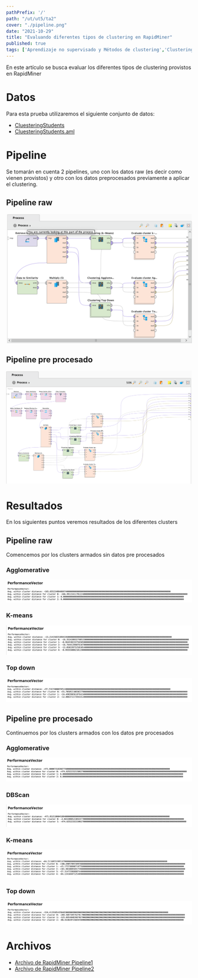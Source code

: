 ```yaml
---
pathPrefix: '/'
path: "/ut/ut5/ta2"
cover: "./pipeline.png"
date: "2021-10-29"
title: "Evaluando diferentes tipos de clustering en RapidMiner"
published: true
tags: ['Aprendizaje no supervisado y Métodos de clustering','Clustering','RapidMiner','K-means','DBScan','Agglomerative','Top Down']
---
```


En este artículo se busca evaluar los diferentes tipos de clustering provistos en RapidMiner

# Datos

Para esta prueba utilizaremos el siguiente conjunto de datos:
- [CluesteringStudents](https://github.com/JuanFKurucz/ia-portfolio/blob/main/content/posts/ut/ut5/ta/ta2/CluesteringStudents?raw=true)
- [CluesteringStudents.aml](https://github.com/JuanFKurucz/ia-portfolio/blob/main/content/posts/ut/ut5/ta/ta2/CluesteringStudents.aml?raw=true)

# Pipeline

Se tomarán en cuenta 2 pipelines, uno con los datos raw (es decir como vienen provistos) y otro con los datos preprocesados previamente a aplicar el clustering.

## Pipeline raw
![pipeline](https://github.com/JuanFKurucz/ia-portfolio/blob/main/content/posts/ut/ut5/ta/ta2/pipeline.png?raw=true)

## Pipeline pre procesado
![pipeline2](https://github.com/JuanFKurucz/ia-portfolio/blob/main/content/posts/ut/ut5/ta/ta2/pipeline2.png?raw=true)

# Resultados

En los siguientes puntos veremos resultados de los diferentes clusters

## Pipeline raw

Comencemos por los clusters armados sin datos pre procesados

### Agglomerative

![agglomerative](https://github.com/JuanFKurucz/ia-portfolio/blob/main/content/posts/ut/ut5/ta/ta2/performance_p1_agglomerative.png?raw=true)

### K-means

![kmeans](https://github.com/JuanFKurucz/ia-portfolio/blob/main/content/posts/ut/ut5/ta/ta2/performance_p1_kmeans.png?raw=true)

### Top down

![topdown](https://github.com/JuanFKurucz/ia-portfolio/blob/main/content/posts/ut/ut5/ta/ta2/performance_p1_topdown.png?raw=true)


## Pipeline pre procesado

Continuemos por los clusters armados con los datos pre procesados

### Agglomerative

![agglomerative](https://github.com/JuanFKurucz/ia-portfolio/blob/main/content/posts/ut/ut5/ta/ta2/performance_p2_agglomerative.png?raw=true)

### DBScan

![dbscan](https://github.com/JuanFKurucz/ia-portfolio/blob/main/content/posts/ut/ut5/ta/ta2/performance_p2_dbscan.png?raw=true)

### K-means

![kmeans](https://github.com/JuanFKurucz/ia-portfolio/blob/main/content/posts/ut/ut5/ta/ta2/performance_p2_kmeans.png?raw=true)

### Top down

![topdown](https://github.com/JuanFKurucz/ia-portfolio/blob/main/content/posts/ut/ut5/ta/ta2/performance_p2_topdown.png?raw=true)

# Archivos

- [Archivo de RapidMiner Pipeline1](https://github.com/JuanFKurucz/ia-portfolio/blob/main/content/posts/ut/ut5/ta/ta2/ut5ta2ej1.rmp)
- [Archivo de RapidMiner Pipeline2](https://github.com/JuanFKurucz/ia-portfolio/blob/main/content/posts/ut/ut5/ta/ta2/ut5ta2ej2.rmp)



